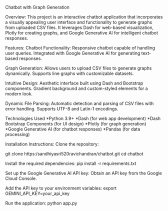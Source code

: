 Chatbot with Graph Generation

Overview:
This project is an interactive chatbot application that incorporates a visually appealing user interface and functionality to generate graphs from uploaded CSV files. It leverages Dash for web-based visualization, Plotly for creating graphs, and Google Generative AI for intelligent chatbot responses.

Features:
Chatbot Functionality:
Responsive chatbot capable of handling user queries.
Integrated with Google Generative AI for generating text-based responses.

Graph Generation:
Allows users to upload CSV files to generate graphs dynamically.
Supports line graphs with customizable datasets.

Intuitive Design:
Aesthetic interface built using Dash and Bootstrap components.
Gradient background and custom-styled elements for a modern look.

Dynamic File Parsing:
Automatic detection and parsing of CSV files with error handling.
Supports UTF-8 and Latin-1 encodings.

Technologies Used
*Python 3.9+
*Dash (for web app development)
*Dash Bootstrap Components (for UI design)
*Plotly (for graph generation)
*Google Generative AI (for chatbot responses)
*Pandas (for data processing)

Installation Instructions:
Clone the repository:

git clone https:/sandhiyasri520ravichandran/chatbot.git
cd chatbot

Install the required dependencies:
pip install -r requirements.txt

Set up the Google Generative AI API key:
Obtain an API key from the Google Cloud Console.

Add the API key to your environment variables:
export GEMINI_API_KEY=your_api_key

Run the application:
python app.py

 
